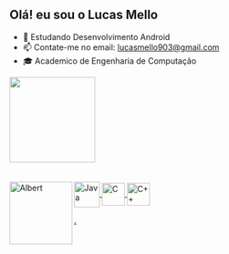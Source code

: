 ## Olá! eu sou o Lucas Mello

- 📱  Estudando Desenvolvimento Android
- 📫 Contate-me no email: lucasmello903@gmail.com
- 🎓 Academico de Engenharia de Computação

</div>
  <a href="https://github.com/lucasmello903">
  <img height="150em" src="https://github-readme-stats.vercel.app/api?username=lucasmello903&show_icons=true&theme=synthwave&include_all_commits=true&count_private=true"/>
    </div>
  
<div style="display: inline_block"><br>
  <div style="display: inline_block"><br>
  <img align="center" alt="Java" height="45" width="45" src="https://cdn.jsdelivr.net/gh/devicons/devicon/icons/java/java-original.svg" />
  <img align="center" alt="C" height="40" width="40" src="https://cdn.jsdelivr.net/gh/devicons/devicon/icons/c/c-original.svg" />
  <img align="left" alt="Albert" height="110" src="https://media.discordapp.net/attachments/915636794383532055/945814961991594044/7gLJ.gif">
  <img align="center" alt="C++" height="40"  height="40" src="https://cdn.jsdelivr.net/gh/devicons/devicon/icons/cplusplus/cplusplus-line.svg" />
  
   .
    
  </div>
  
  

